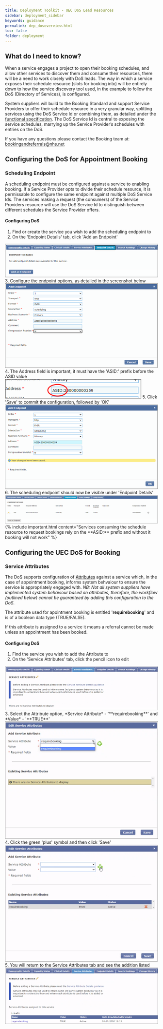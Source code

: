 ```yaml
---
title: Deployment Toolkit - UEC DoS Lead Resources
sidebar: deployment_sidebar
keywords: guidance
permalink: dep_dosoverview.html
toc: false
folder: deployment
---
```


## What do I need to know? 

When a service engages a project to open their booking schedules, and allow other services to discover them and consume their resources, there will be a need to work closely with DoS leads. The way in which a service exposes their schedule resource (slots for booking into) will be entirely down to how the service discovery tool used, in the example to follow the DoS (Directory of Services), is configured.

System suppliers will build to the Booking Standard and support Service Providers to offer their schedule resource in a very granular way, splitting services using the DoS Service Id or combining them, as detailed under the <a href="fs_slotmanagement.html" target="_blank">functional specification</a>. The DoS Service Id is central to exposing the service schedules, marrying up the Service Provider’s schedules with entries on the DoS.

If you have any questions please contact the Booking team at: bookingandreferrals@nhs.net

## Configuring the DoS for Appointment Booking

### Scheduling Endpoint


A scheduling endpoint must be configured against a service to enabling booking. If a Service Provider opts to divide their schedule resource, it is permissable to configure the same endpoint against multiple DoS Service Ids. The services making a request (the consumers) of the Service Providers resource will use the DoS Service Id to distinguish between different schedules the Service Provider offers. 

#### Configuring DoS
1. Find or create the service you wish to add the scheduling endpoint to 
2. On the 'Endpoint Details' tab, click 'Add an Endpoint'
<img src="_pages/deployment/toolkit/img/DoS_FHIR_Endpoints.png">
3. Configure the endpoint options, as detailed in the screenshot below
<img src="_pages/deployment/toolkit/img/DoS_FHIR_EndpointsConfig.png">
4. The Address field is important, it must have the 'ASID:' prefix before the ASID value
<img src="_pages/deployment/toolkit/img/DoS_FHIR_ASID_Prefix.png">
5. Click 'Save' to commit the configuration, followed by 'OK'
<img src="_pages/deployment/toolkit/img/DoS_FHIR_Endpoint_Save.png">
6. The scheduling endpoint should now be visible under 'Endpoint Details'
<img src="_pages/deployment/toolkit/img/DoS_FHIR_Endpoint_Complete.png">
{% include important.html content="Services consuming the schedule resource to request bookings rely on the **ASID:** prefix and without it booking will not work" %}

## Configuring the UEC DoS for Booking


### Service Attributes

The DoS supports configuration of [Attributes](https://developer.nhs.uk/apis/dos-api/ccs_fields_v1.5_service_attribute.html) against a service which, in the case of appointment booking, informs system behvaiour to ensure the service is appropriately engaged with.
*NB: Not all system suppliers have implemented system behaviour based on attributes, therefore, the workflow (outlined below) cannot be guaranteed by adding this configuration to the DoS.*

The attribute used for apointment booking is entitled '**requirebooking**' and is of a boolean data type (TRUE/FALSE).

If this attribute is assigned to a service it means a referral cannot be made unless an appointment has been booked. 

#### Configuring DoS
1. Find the service you wish to add the Attribute to
2. On the 'Service Attributes' tab, click the pencil icon to edit 
<img src="_pages/deployment/toolkit/img/DoS_attribute_Add.png#1">
3. Select the Attribute option, *Service Attribute* - '**requirebooking**' and *Value* - '**TRUE**' 
<img src="_pages/deployment/toolkit/img/DoS_attribute_Configure.png">
4. Click the green 'plus' symbol and then click 'Save' 
<img src="_pages/deployment/toolkit/img/DoS_attribute_Save.png">
5. You will return to the Service Attributes tab and see the addition listed
<img src="_pages/deployment/toolkit/img/DoS_attribute_Added.png">
